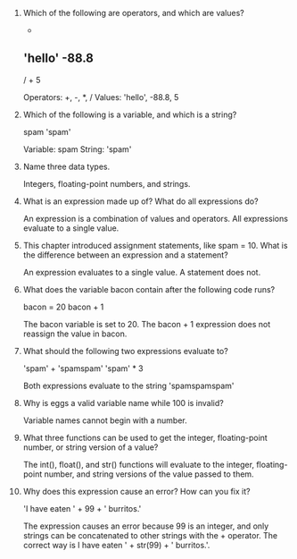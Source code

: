 1. Which of the following are operators, and which are values?

    *
    'hello'
    -88.8
    -
    /
    +
    5

    Operators: +, -, *, /
    Values: 'hello', -88.8, 5

2. Which of the following is a variable, and which is a string?

    spam
    'spam'

    Variable: spam
    String: 'spam'

3. Name three data types.

    Integers, floating-point numbers, and strings.

4. What is an expression made up of? What do all expressions do?

    An expression is a combination of values and operators. All expressions evaluate to a single value.

5. This chapter introduced assignment statements, like spam = 10. What is the difference between an expression and a statement?

    An expression evaluates to a single value. A statement does not.

6. What does the variable bacon contain after the following code runs?

    bacon = 20
    bacon + 1

    The bacon variable is set to 20. The bacon + 1 expression does not reassign the value in bacon.

7. What should the following two expressions evaluate to?

    'spam' + 'spamspam'
    'spam' * 3

    Both expressions evaluate to the string 'spamspamspam'

8. Why is eggs a valid variable name while 100 is invalid?

    Variable names cannot begin with a number.

9. What three functions can be used to get the integer, floating-point number, or string version of a value?

    The int(), float(), and str() functions will evaluate to the integer, floating-point number, and string versions of the value passed to them.

10. Why does this expression cause an error? How can you fix it?

    'I have eaten ' + 99 + ' burritos.'

    The expression causes an error because 99 is an integer, and only strings can be concatenated to other strings with the + operator. The correct way is I have eaten ' + str(99) + ' burritos.'.

